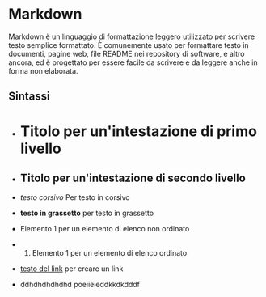 # Markdown
Markdown è un linguaggio di formattazione leggero utilizzato per scrivere testo semplice formattato. È comunemente usato per formattare testo in documenti, pagine web, file README nei repository di software, e altro ancora, ed è progettato per essere facile da scrivere e da leggere anche in forma non elaborata.
## Sintassi
- # Titolo per un'intestazione di primo livello
- ## Titolo per un'intestazione di secondo livello

- *testo corsivo* Per testo in corsivo

- **testo in grassetto** per testo in grassetto
- Elemento 1 per un elemento di elenco non ordinato
- 1. Elemento 1 per un elemento di elenco ordinato
- [testo del link](URL) per creare un link
- ddhdhdhdhdhd poeiieieddkkdkdddf